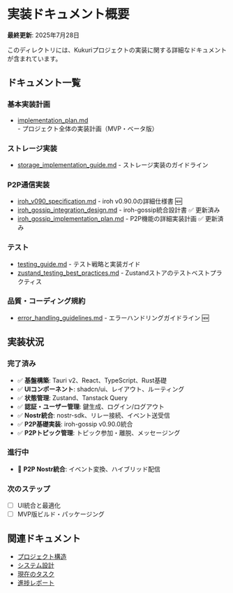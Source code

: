 # 実装ドキュメント概要

**最終更新**: 2025年7月28日

このディレクトリには、Kukuriプロジェクトの実装に関する詳細なドキュメントが含まれています。

## ドキュメント一覧

### 基本実装計画
- [implementation_plan.md](./implementation_plan.md) - プロジェクト全体の実装計画（MVP・ベータ版）

### ストレージ実装
- [storage_implementation_guide.md](./storage_implementation_guide.md) - ストレージ実装のガイドライン

### P2P通信実装
- [iroh_v090_specification.md](./iroh_v090_specification.md) - iroh v0.90.0の詳細仕様書 🆕
- [iroh_gossip_integration_design.md](./iroh_gossip_integration_design.md) - iroh-gossip統合設計書 ✅ 更新済み
- [iroh_gossip_implementation_plan.md](./iroh_gossip_implementation_plan.md) - P2P機能の詳細実装計画 ✅ 更新済み

### テスト
- [testing_guide.md](./testing_guide.md) - テスト戦略と実装ガイド
- [zustand_testing_best_practices.md](./zustand_testing_best_practices.md) - Zustandストアのテストベストプラクティス

### 品質・コーディング規約
- [error_handling_guidelines.md](./error_handling_guidelines.md) - エラーハンドリングガイドライン 🆕

## 実装状況

### 完了済み
- ✅ **基盤構築**: Tauri v2、React、TypeScript、Rust基礎
- ✅ **UIコンポーネント**: shadcn/ui、レイアウト、ルーティング
- ✅ **状態管理**: Zustand、Tanstack Query
- ✅ **認証・ユーザー管理**: 鍵生成、ログイン/ログアウト
- ✅ **Nostr統合**: nostr-sdk、リレー接続、イベント送受信
- ✅ **P2P基礎実装**: iroh-gossip v0.90.0統合
- ✅ **P2Pトピック管理**: トピック参加・離脱、メッセージング

### 進行中
- 🔄 **P2P Nostr統合**: イベント変換、ハイブリッド配信

### 次のステップ
- [ ] UI統合と最適化
- [ ] MVP版ビルド・パッケージング

## 関連ドキュメント

- [プロジェクト構造](../03_development_setup/project_structure.md)
- [システム設計](../02_architecture/system_design.md)
- [現在のタスク](../01_project/activeContext/current_tasks.md)
- [進捗レポート](../01_project/progressReports/)